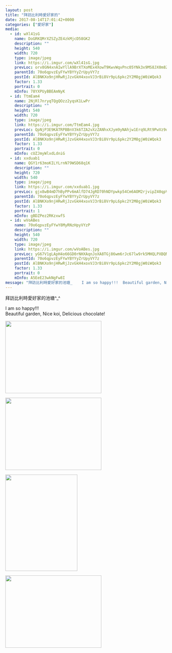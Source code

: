 ```yaml
---
layout: post
title: "拜訪比利時愛好家的" 
date: 2017-08-14T17:01:42+0000 
categories: ["愛好家"] 
media:
  - id: wXl41sG
    name: DoGRKQMrXZSZyZE4zkMjcD58GK2
    description: ""   
    height: 540
    width: 720
    type: image/jpeg
    link: https://i.imgur.com/wXl41sG.jpg
    prevLoc: orv8GN4xnAIwYllA9BrXTXoMEx4XowT9KwvWqvPnc05YNk3x9MS8JX0m8Z8BIzwNMwZ03rcry1MxJmE2sAolNPA9jqtKo8q3G0B8iyXgn8BPYAUz07EwGzQMCkL4rZypZ2SkX2rw7r3JCrxgqX0JARFKOlJz6j3mI7qME7lB2JiEKKNk2GMZC6MEX33j5BHYvgAL9VLrHjVowxDBgRhD24Lvy62VCGlYr5m6WJINPwQl237rIrzXE4VwnXf40j43KJ0ys9V
    parentId: 70o6qpvzEyFYwYBYYyZrUpyVY7z
    postId: AlBNKXo9njHRwRjJzvGkH4xoxVJ3rBi8Vr9pL6pkc2Y2M8gjW0iWQok3
    factor: 1.33
    portrait: 0
    mInfo: 78YXPUyBBEAmNyK
  - id: TtmEam4
    name: 2NjRl7nryqTQgQOzz2yqsK1LwPr
    description: ""   
    height: 540
    width: 720
    type: image/jpeg
    link: https://i.imgur.com/TtmEam4.jpg
    prevLoc: QpNjP3E9KATRPBBnV3k6TZA2vXzZANhxXJym9yNAhjw1Erq9LRt9PwVz9o97szyvnyr4X0c7VRoKOJ2rirj4oAVRm6cX0XvlZX6zUWlADV9n7AcqRymX3qYKfn2wn9oRV2hp12opJ5k3IYq5EK8MkmfDAL79O9ArT6AmD6zG1jFEVV6YyOlgCDzkXNNYBYfV6MQAyN21fW9Rn07VprUwBgkvmP6zfBvD69RRmKsV1mylZG42fKBJQ8xREjixMyx2qLnBuvy
    parentId: 70o6qpvzEyFYwYBYYyZrUpyVY7z
    postId: AlBNKXo9njHRwRjJzvGkH4xoxVJ3rBi8Vr9pL6pkc2Y2M8gjW0iWQok3
    factor: 1.33
    portrait: 0
    mInfo: cUZJmyWlxdLdniG
  - id: xxduab1
    name: QGY1r63moKILYLrnN79WSD68q1K
    description: ""   
    height: 720
    width: 540
    type: image/jpeg
    link: https://i.imgur.com/xxduab1.jpg
    prevLoc: gjx8wB4mD7hByPPv6mAlfD74JgRD70hNDYpwkp54Cm6AOM2rjvipZ40qpVpWhRyQMV5AKPuOLNJz1K3GiPZ45rwp6PS9JZ08A0gqi71VgwNv21SVL8xwM5M6uOkEJVYGA3CvjZ3P8NBWi6pzzpxOKXCNADgRYgKZtqgp8qm57xtX116r7VpBsBYqJyywEZUyD1yB6XRgIPy6Lw69rxfLADqLno4AuNyRJmyGn9sD3vNyw0l9hm5Q93qoWQhQw4DlZqA5u9J
    parentId: 70o6qpvzEyFYwYBYYyZrUpyVY7z
    postId: AlBNKXo9njHRwRjJzvGkH4xoxVJ3rBi8Vr9pL6pkc2Y2M8gjW0iWQok3
    factor: 1.33
    portrait: 1
    mInfo: gBDZPez2RKzxwfS
  - id: wVoABes
    name: 70o6qpvzEyFYwY8MyRNzHpyVYzP
    description: ""   
    height: 540
    width: 720
    type: image/jpeg
    link: https://i.imgur.com/wVoABes.jpg
    prevLoc: yG67V1gLApH4o66GD0rNHXAqnJoXA8TGj86wm6rJc67lw9rk5MHQLPXBQNQ3uz1Gk1nqRjc5QGPMnWJBSYpRkVKQ4rhEv9EXD6p9f3RM6vnzjYf815z2G3GZsPvEL30Kg5F7RB1Yxgnwuq6QjE0xLMH7DyrpLJXrsW9O8W01KgfvAAwgJxrmip3jEKK5x7H6D1DVWA5ytrXroRj3nYtGxVW6Kmk0cLvogwV8qvFn5RQoJ623umggBjpoDQuGyDGl3xZ1HPY
    parentId: 70o6qpvzEyFYwYBYYyZrUpyVY7z
    postId: AlBNKXo9njHRwRjJzvGkH4xoxVJ3rBi8Vr9pL6pkc2Y2M8gjW0iWQok3
    factor: 1.33
    portrait: 0
    mInfo: A5EeE23wkNgFw8I
message: "拜訪比利時愛好家的池塘_    I am so happy!!!  Beautiful garden, Nice koi, Delicious chocolate!"
---
```


拜訪比利時愛好家的池塘^_^  
  
I am so happy!!!  
Beautiful garden, Nice koi, Delicious chocolate!


[//]: #media:  
<a href="https://i.imgur.com/wXl41sG.jpg"><img src="https://i.imgur.com/wXl41sG.jpg" height="225" width="300" /></a> 
  

<a href="https://i.imgur.com/TtmEam4.jpg"><img src="https://i.imgur.com/TtmEam4.jpg" height="225" width="300" /></a> 
  

<a href="https://i.imgur.com/xxduab1.jpg"><img src="https://i.imgur.com/xxduab1.jpg" height="300" width="225" /></a> 
  

<a href="https://i.imgur.com/wVoABes.jpg"><img src="https://i.imgur.com/wVoABes.jpg" height="225" width="300" /></a> 
 
